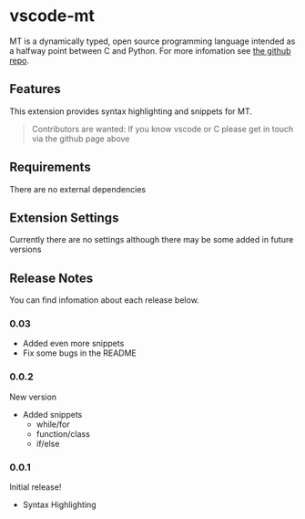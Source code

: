 # vscode-mt 

MT is a dynamically typed, open source programming language intended as a halfway point between C and Python. For more infomation see [the github repo](https://github.com/ramsaycarslaw/mt).

## Features

This extension provides syntax highlighting and snippets for MT.

> Contributors are wanted: If you know vscode or C please get in touch via the github page above

## Requirements

There are no external dependencies

## Extension Settings

Currently there are no settings although there may be some added in future versions

## Release Notes

You can find infomation about each release below.

### 0.03

* Added even more snippets
* Fix some bugs in the README

### 0.0.2

New version

* Added snippets
    * while/for
    * function/class
    * if/else

### 0.0.1

Initial release!

+ Syntax Highlighting


